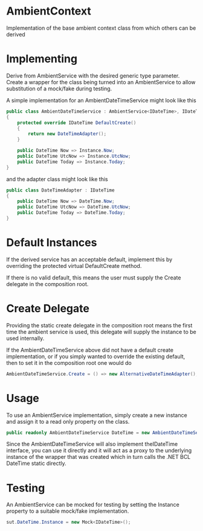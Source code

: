 # AmbientContext
Implementation of the base ambient context class from which others can be derived

# Implementing
Derive from AmbientService with the desired generic type parameter. Create a wrapper for the class being turned into an 
AmbientService to allow substitution of a mock/fake during testing.

A simple implementation for an AmbientDateTimeService might look like this

```csharp
public class AmbientDateTimeService : AmbientService<IDateTime>, IDateTime
{
    protected override IDateTime DefaultCreate()
    {
        return new DateTimeAdapter();
    }

    public DateTime Now => Instance.Now;
    public DateTime UtcNow => Instance.UtcNow;
    public DateTime Today => Instance.Today;
}
```    
and the adapter class might look like this

```csharp
public class DateTimeAdapter : IDateTime
{
    public DateTime Now => DateTime.Now;
    public DateTime UtcNow => DateTime.UtcNow;
    public DateTime Today => DateTime.Today;
}
```

# Default Instances
If the derived service has an acceptable default, implement this by overriding the protected virtual DefaultCreate method.

If there is no valid default, this means the user must supply the Create delegate in the composition root.

# Create Delegate
Providing the static create delegate in the composition root means the first time the ambient service is used, this delegate will supply
the instance to be used internally.

If the AmbientDateTimeService above did not have a default create implementation, or if you simply wanted to override the existing default, then to set it in the composition root one would do

```csharp
AmbientDateTimeService.Create = () => new AlternativeDateTimeAdapter();
```

# Usage
To use an AmbientService implementation, simply create a new instance and assign it to a read only property on the class.

```csharp
public readonly AmbientDateTimeService DateTime = new AmbientDateTimeService();
```

Since the AmbientDateTimeService will also implement theIDateTime interface, you can use it directly and it will act as a proxy to the 
underlying instance of the wrapper that was created which in turn calls the .NET BCL DateTime static directly.

# Testing
An AmbientService can be mocked for testing by setting the Instance property to a suitable mock/fake implementation.

```csharp
sut.DateTime.Instance = new Mock<IDateTime>();
```
